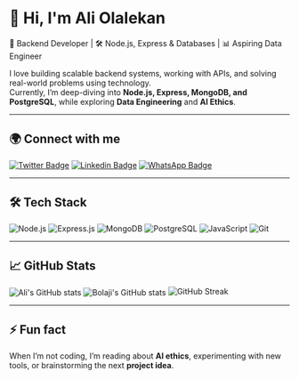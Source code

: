 # 👋 Hi, I'm Ali Olalekan  

🚀 Backend Developer | 🛠 Node.js, Express & Databases | 📊 Aspiring Data Engineer  

I love building scalable backend systems, working with APIs, and solving real-world problems using technology.  
Currently, I’m deep-diving into **Node.js, Express, MongoDB, and PostgreSQL**, while exploring **Data Engineering** and **AI Ethics**.  

---

## 🌍 Connect with me  

[![Twitter Badge](https://img.shields.io/badge/-olalekanali-1DA1F2?style=for-the-badge&logo=twitter&logoColor=white&link=https://twitter.com/olalekanali)](https://twitter.com/olalekanali)  [![Linkedin Badge](https://img.shields.io/badge/-Ali%20Olalekan-blue?style=for-the-badge&logo=linkedin&logoColor=white&link=https://linkedin.com/in/olalekanali)](https://linkedin.com/in/olalekanali)  [![WhatsApp Badge](https://img.shields.io/badge/-aliolalekan-25D366?style=for-the-badge&logo=whatsapp&logoColor=white&link=https://wa.me/2349059271513)](https://wa.me/2349059271513)  

---

## 🛠 Tech Stack  

![Node.js](https://img.shields.io/badge/Node.js-43853D?style=for-the-badge&logo=node.js&logoColor=white)
![Express.js](https://img.shields.io/badge/Express.js-000000?style=for-the-badge&logo=express&logoColor=white)
![MongoDB](https://img.shields.io/badge/MongoDB-4EA94B?style=for-the-badge&logo=mongodb&logoColor=white)
![PostgreSQL](https://img.shields.io/badge/PostgreSQL-316192?style=for-the-badge&logo=postgresql&logoColor=white)
![JavaScript](https://img.shields.io/badge/JavaScript-F7DF1E?style=for-the-badge&logo=javascript&logoColor=black)
![Git](https://img.shields.io/badge/Git-F05032?style=for-the-badge&logo=git&logoColor=white)

---

## 📈 GitHub Stats  

<img align="center" src="https://github-readme-stats-sigma-five.vercel.app/api?username=olalekanali&show_icons=true&include_all_commits=true&hide_border=true" alt="Ali's GitHub stats" />  <img align="center" src="https://github-readme-stats.vercel.app/api/top-langs/?username=bolajiayodeji&langs_count=8&layout=compact&hide_border=true" alt="Bolaji's GitHub stats" />
<img src="https://github-readme-streak-stats.herokuapp.com/?user=olalekanali&hide_border=true" alt="GitHub Streak" />

---

## ⚡ Fun fact  

When I’m not coding, I’m reading about **AI ethics**, experimenting with new tools, or brainstorming the next **project idea**.  
